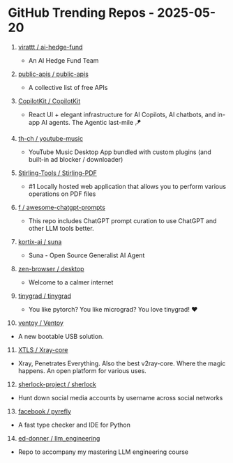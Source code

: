 # GitHub Trending Repos - 2025-05-20

1. [virattt /    ai-hedge-fund](https://github.com/virattt/ai-hedge-fund)
   - An AI Hedge Fund Team

2. [public-apis /    public-apis](https://github.com/public-apis/public-apis)
   - A collective list of free APIs

3. [CopilotKit /    CopilotKit](https://github.com/CopilotKit/CopilotKit)
   - React UI + elegant infrastructure for AI Copilots, AI chatbots, and in-app AI agents. The Agentic last-mile 🪁

4. [th-ch /    youtube-music](https://github.com/th-ch/youtube-music)
   - YouTube Music Desktop App bundled with custom plugins (and built-in ad blocker / downloader)

5. [Stirling-Tools /    Stirling-PDF](https://github.com/Stirling-Tools/Stirling-PDF)
   - #1 Locally hosted web application that allows you to perform various operations on PDF files

6. [f /    awesome-chatgpt-prompts](https://github.com/f/awesome-chatgpt-prompts)
   - This repo includes ChatGPT prompt curation to use ChatGPT and other LLM tools better.

7. [kortix-ai /    suna](https://github.com/kortix-ai/suna)
   - Suna - Open Source Generalist AI Agent

8. [zen-browser /    desktop](https://github.com/zen-browser/desktop)
   - Welcome to a calmer internet

9. [tinygrad /    tinygrad](https://github.com/tinygrad/tinygrad)
   - You like pytorch? You like micrograd? You love tinygrad! ❤️

10. [ventoy /    Ventoy](https://github.com/ventoy/Ventoy)
   - A new bootable USB solution.

11. [XTLS /    Xray-core](https://github.com/XTLS/Xray-core)
   - Xray, Penetrates Everything. Also the best v2ray-core. Where the magic happens. An open platform for various uses.

12. [sherlock-project /    sherlock](https://github.com/sherlock-project/sherlock)
   - Hunt down social media accounts by username across social networks

13. [facebook /    pyrefly](https://github.com/facebook/pyrefly)
   - A fast type checker and IDE for Python

14. [ed-donner /    llm_engineering](https://github.com/ed-donner/llm_engineering)
   - Repo to accompany my mastering LLM engineering course

